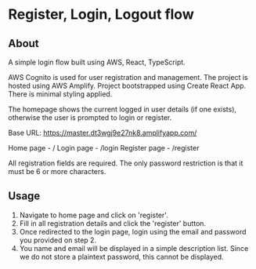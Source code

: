 # Register, Login, Logout flow

## About

A simple login flow built using AWS, React, TypeScript.

AWS Cognito is used for user registration and management. The project is hosted using AWS Amplify.
Project bootstrapped using Create React App. There is minimal styling applied.

The homepage shows the current logged in user details (if one exists), otherwise the user is prompted to login or register.

Base URL: <https://master.dt3wgj9e27nk8.amplifyapp.com/>

Home page - /
Login page - /login
Register page - /register

All registration fields are required.
The only password restriction is that it must be 6 or more characters.

## Usage

1. Navigate to home page and click on 'register'.
2. Fill in all registration details and click the 'register' button.
3. Once redirected to the login page, login using the email and password you provided on step 2.
4. You name and email will be displayed in a simple description list. Since we do not store a plaintext password, this cannot be displayed.
